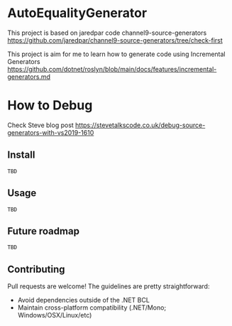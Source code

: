 # AutoEqualityGenerator

This project is based on jaredpar code channel9-source-generators https://github.com/jaredpar/channel9-source-generators/tree/check-first

This project is aim for me to learn how to generate code using Incremental Generators https://github.com/dotnet/roslyn/blob/main/docs/features/incremental-generators.md

# How to Debug

Check Steve blog post https://stevetalkscode.co.uk/debug-source-generators-with-vs2019-1610


## Install

    TBD

## Usage
    
    TBD

## Future roadmap

    TBD

## Contributing

Pull requests are welcome! The guidelines are pretty straightforward:
- Avoid dependencies outside of the .NET BCL
- Maintain cross-platform compatibility (.NET/Mono; Windows/OSX/Linux/etc)
